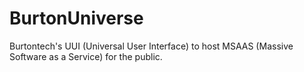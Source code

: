 # BurtonUniverse
Burtontech's UUI (Universal User Interface) to host MSAAS (Massive Software as a Service) for the public.
